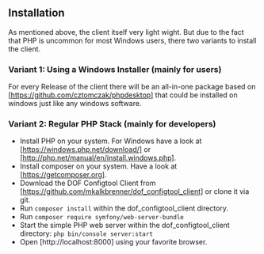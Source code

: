 ## Installation

As mentioned above, the client itself very light wight. But due to the fact that PHP is uncommon for most Windows users,
there two variants to install the client.

### Variant 1: Using a Windows Installer (mainly for users)

For every Release of the client there will be an all-in-one package based on [https://github.com/cztomczak/phpdesktop]
that could be installed on windows just like any windows software.

### Variant 2: Regular PHP Stack (mainly for developers)

* Install PHP on your system. For Windows have a look at [https://windows.php.net/download/] or
  [http://php.net/manual/en/install.windows.php].
* Install composer on your system. Have a look at [https://getcomposer.org].
* Download the DOF Configtool Client from [https://github.com/mkalkbrenner/dof_configtool_client] or clone it via git.
* Run `composer install` within the dof_configtool_client directory.
* Run `composer require symfony/web-server-bundle`
* Start the simple PHP web server within the dof_configtool_client directory: `php bin/console server:start`
* Open [http://localhost:8000] using your favorite browser.
